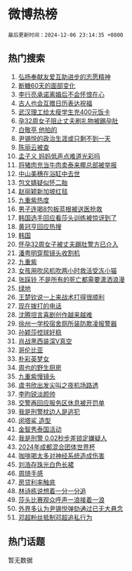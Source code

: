 # 微博热榜

`最后更新时间：2024-12-06 23:14:35 +0800`

## 热门搜索

1. [弘扬奉献友爱互助进步的志愿精神](https://m.weibo.cn/search?containerid=100103type%3D1%26t%3D10%26q%3D%23%E5%BC%98%E6%89%AC%E5%A5%89%E7%8C%AE%E5%8F%8B%E7%88%B1%E4%BA%92%E5%8A%A9%E8%BF%9B%E6%AD%A5%E7%9A%84%E5%BF%97%E6%84%BF%E7%B2%BE%E7%A5%9E%23&stream_entry_id=51&isnewpage=1&extparam=seat%3D1%26c_type%3D51%26q%3D%2523%25E5%25BC%2598%25E6%2589%25AC%25E5%25A5%2589%25E7%258C%25AE%25E5%258F%258B%25E7%2588%25B1%25E4%25BA%2592%25E5%258A%25A9%25E8%25BF%259B%25E6%25AD%25A5%25E7%259A%2584%25E5%25BF%2597%25E6%2584%25BF%25E7%25B2%25BE%25E7%25A5%259E%2523%26cate%3D10103%26pos%3D0%26dgr%3D0%26filter_type%3Drealtimehot%26stream_entry_id%3D51%26display_time%3D1733498074%26pre_seqid%3D173349807432002220896133)
1. [断糖60天的面部变化](https://m.weibo.cn/search?containerid=100103type%3D1%26t%3D10%26q%3D%E6%96%AD%E7%B3%9660%E5%A4%A9%E7%9A%84%E9%9D%A2%E9%83%A8%E5%8F%98%E5%8C%96&stream_entry_id=31&isnewpage=1&extparam=seat%3D1%26realpos%3D1%26cate%3D5001%26pos%3D0%26stream_entry_id%3D31%26band_rank%3D1%26lcate%3D5001%26c_type%3D31%26q%3D%25E6%2596%25AD%25E7%25B3%259660%25E5%25A4%25A9%25E7%259A%2584%25E9%259D%25A2%25E9%2583%25A8%25E5%258F%2598%25E5%258C%2596%26dgr%3D0%26filter_type%3Drealtimehot%26flag%3D2%26display_time%3D1733498074%26pre_seqid%3D173349807432002220896133)
1. [李行亮承诺离婚后不会怀恨在心](https://m.weibo.cn/search?containerid=100103type%3D1%26t%3D10%26q%3D%23%E6%9D%8E%E8%A1%8C%E4%BA%AE%E6%89%BF%E8%AF%BA%E7%A6%BB%E5%A9%9A%E5%90%8E%E4%B8%8D%E4%BC%9A%E6%80%80%E6%81%A8%E5%9C%A8%E5%BF%83%23&stream_entry_id=31&isnewpage=1&extparam=seat%3D1%26realpos%3D2%26cate%3D5001%26pos%3D1%26stream_entry_id%3D31%26band_rank%3D2%26lcate%3D5001%26c_type%3D31%26q%3D%2523%25E6%259D%258E%25E8%25A1%258C%25E4%25BA%25AE%25E6%2589%25BF%25E8%25AF%25BA%25E7%25A6%25BB%25E5%25A9%259A%25E5%2590%258E%25E4%25B8%258D%25E4%25BC%259A%25E6%2580%2580%25E6%2581%25A8%25E5%259C%25A8%25E5%25BF%2583%2523%26dgr%3D0%26filter_type%3Drealtimehot%26flag%3D1%26display_time%3D1733498074%26pre_seqid%3D173349807432002220896133)
1. [古人也会互赠日历表达祝福](https://m.weibo.cn/search?containerid=100103type%3D1%26t%3D10%26q%3D%23%E5%8F%A4%E4%BA%BA%E4%B9%9F%E4%BC%9A%E4%BA%92%E8%B5%A0%E6%97%A5%E5%8E%86%E8%A1%A8%E8%BE%BE%E7%A5%9D%E7%A6%8F%23&stream_entry_id=31&isnewpage=1&extparam=seat%3D1%26realpos%3D3%26cate%3D5001%26pos%3D2%26stream_entry_id%3D31%26band_rank%3D3%26lcate%3D5001%26c_type%3D31%26q%3D%2523%25E5%258F%25A4%25E4%25BA%25BA%25E4%25B9%259F%25E4%25BC%259A%25E4%25BA%2592%25E8%25B5%25A0%25E6%2597%25A5%25E5%258E%2586%25E8%25A1%25A8%25E8%25BE%25BE%25E7%25A5%259D%25E7%25A6%258F%2523%26dgr%3D0%26filter_type%3Drealtimehot%26flag%3D0%26display_time%3D1733498074%26pre_seqid%3D173349807432002220896133)
1. [武汉理工给太瘦学生充400元饭卡](https://m.weibo.cn/search?containerid=100103type%3D1%26t%3D10%26q%3D%23%E6%AD%A6%E6%B1%89%E7%90%86%E5%B7%A5%E7%BB%99%E5%A4%AA%E7%98%A6%E5%AD%A6%E7%94%9F%E5%85%85400%E5%85%83%E9%A5%AD%E5%8D%A1%23&stream_entry_id=31&isnewpage=1&extparam=seat%3D1%26realpos%3D4%26cate%3D5001%26pos%3D3%26stream_entry_id%3D31%26band_rank%3D4%26lcate%3D5001%26c_type%3D31%26q%3D%2523%25E6%25AD%25A6%25E6%25B1%2589%25E7%2590%2586%25E5%25B7%25A5%25E7%25BB%2599%25E5%25A4%25AA%25E7%2598%25A6%25E5%25AD%25A6%25E7%2594%259F%25E5%2585%2585400%25E5%2585%2583%25E9%25A5%25AD%25E5%258D%25A1%2523%26dgr%3D0%26filter_type%3Drealtimehot%26flag%3D1%26display_time%3D1733498074%26pre_seqid%3D173349807432002220896133)
1. [孕32周女子阻止丈夫刷礼物被踢孕肚](https://m.weibo.cn/search?containerid=100103type%3D1%26t%3D10%26q%3D%23%E5%AD%9532%E5%91%A8%E5%A5%B3%E5%AD%90%E9%98%BB%E6%AD%A2%E4%B8%88%E5%A4%AB%E5%88%B7%E7%A4%BC%E7%89%A9%E8%A2%AB%E8%B8%A2%E5%AD%95%E8%82%9A%23&stream_entry_id=31&isnewpage=1&extparam=seat%3D1%26realpos%3D5%26cate%3D5001%26pos%3D4%26stream_entry_id%3D31%26band_rank%3D5%26lcate%3D5001%26c_type%3D31%26q%3D%2523%25E5%25AD%259532%25E5%2591%25A8%25E5%25A5%25B3%25E5%25AD%2590%25E9%2598%25BB%25E6%25AD%25A2%25E4%25B8%2588%25E5%25A4%25AB%25E5%2588%25B7%25E7%25A4%25BC%25E7%2589%25A9%25E8%25A2%25AB%25E8%25B8%25A2%25E5%25AD%2595%25E8%2582%259A%2523%26dgr%3D0%26filter_type%3Drealtimehot%26flag%3D0%26display_time%3D1733498074%26pre_seqid%3D173349807432002220896133)
1. [白敬亭 他拍的](https://m.weibo.cn/search?containerid=100103type%3D1%26t%3D10%26q%3D%E7%99%BD%E6%95%AC%E4%BA%AD+%E4%BB%96%E6%8B%8D%E7%9A%84&stream_entry_id=31&isnewpage=1&extparam=seat%3D1%26realpos%3D6%26cate%3D5001%26pos%3D5%26stream_entry_id%3D31%26band_rank%3D6%26lcate%3D5001%26c_type%3D31%26q%3D%25E7%2599%25BD%25E6%2595%25AC%25E4%25BA%25AD%2520%25E4%25BB%2596%25E6%258B%258D%25E7%259A%2584%26dgr%3D0%26filter_type%3Drealtimehot%26flag%3D1%26display_time%3D1733498074%26pre_seqid%3D173349807432002220896133)
1. [尹锡悦的政治生涯或只剩不到一天](https://m.weibo.cn/search?containerid=100103type%3D1%26t%3D10%26q%3D%23%E5%B0%B9%E9%94%A1%E6%82%A6%E7%9A%84%E6%94%BF%E6%B2%BB%E7%94%9F%E6%B6%AF%E6%88%96%E5%8F%AA%E5%89%A9%E4%B8%8D%E5%88%B0%E4%B8%80%E5%A4%A9%23&stream_entry_id=31&isnewpage=1&extparam=seat%3D1%26realpos%3D7%26cate%3D5001%26pos%3D6%26stream_entry_id%3D31%26band_rank%3D7%26lcate%3D5001%26c_type%3D31%26q%3D%2523%25E5%25B0%25B9%25E9%2594%25A1%25E6%2582%25A6%25E7%259A%2584%25E6%2594%25BF%25E6%25B2%25BB%25E7%2594%259F%25E6%25B6%25AF%25E6%2588%2596%25E5%258F%25AA%25E5%2589%25A9%25E4%25B8%258D%25E5%2588%25B0%25E4%25B8%2580%25E5%25A4%25A9%2523%26dgr%3D0%26filter_type%3Drealtimehot%26flag%3D1%26display_time%3D1733498074%26pre_seqid%3D173349807432002220896133)
1. [陈丽云被查](https://m.weibo.cn/search?containerid=100103type%3D1%26t%3D10%26q%3D%23%E9%99%88%E4%B8%BD%E4%BA%91%E8%A2%AB%E6%9F%A5%23&stream_entry_id=31&isnewpage=1&extparam=seat%3D1%26realpos%3D8%26cate%3D5001%26pos%3D7%26stream_entry_id%3D31%26band_rank%3D8%26lcate%3D5001%26c_type%3D31%26q%3D%2523%25E9%2599%2588%25E4%25B8%25BD%25E4%25BA%2591%25E8%25A2%25AB%25E6%259F%25A5%2523%26dgr%3D0%26filter_type%3Drealtimehot%26flag%3D1%26display_time%3D1733498074%26pre_seqid%3D173349807432002220896133)
1. [孟子义 妈妈低声点难道光彩吗](https://m.weibo.cn/search?containerid=100103type%3D1%26t%3D10%26q%3D%E5%AD%9F%E5%AD%90%E4%B9%89+%E5%A6%88%E5%A6%88%E4%BD%8E%E5%A3%B0%E7%82%B9%E9%9A%BE%E9%81%93%E5%85%89%E5%BD%A9%E5%90%97&stream_entry_id=31&isnewpage=1&extparam=seat%3D1%26realpos%3D9%26cate%3D5001%26pos%3D8%26stream_entry_id%3D31%26band_rank%3D9%26lcate%3D5001%26c_type%3D31%26q%3D%25E5%25AD%259F%25E5%25AD%2590%25E4%25B9%2589%2520%25E5%25A6%2588%25E5%25A6%2588%25E4%25BD%258E%25E5%25A3%25B0%25E7%2582%25B9%25E9%259A%25BE%25E9%2581%2593%25E5%2585%2589%25E5%25BD%25A9%25E5%2590%2597%26dgr%3D0%26filter_type%3Drealtimehot%26flag%3D2%26display_time%3D1733498074%26pre_seqid%3D173349807432002220896133)
1. [将猪肉充当牛肉卖泰来椰总部被举报](https://m.weibo.cn/search?containerid=100103type%3D1%26t%3D10%26q%3D%23%E5%B0%86%E7%8C%AA%E8%82%89%E5%85%85%E5%BD%93%E7%89%9B%E8%82%89%E5%8D%96%E6%B3%B0%E6%9D%A5%E6%A4%B0%E6%80%BB%E9%83%A8%E8%A2%AB%E4%B8%BE%E6%8A%A5%23&stream_entry_id=31&isnewpage=1&extparam=seat%3D1%26realpos%3D10%26cate%3D5001%26pos%3D9%26stream_entry_id%3D31%26band_rank%3D10%26lcate%3D5001%26c_type%3D31%26q%3D%2523%25E5%25B0%2586%25E7%258C%25AA%25E8%2582%2589%25E5%2585%2585%25E5%25BD%2593%25E7%2589%259B%25E8%2582%2589%25E5%258D%2596%25E6%25B3%25B0%25E6%259D%25A5%25E6%25A4%25B0%25E6%2580%25BB%25E9%2583%25A8%25E8%25A2%25AB%25E4%25B8%25BE%25E6%258A%25A5%2523%26dgr%3D0%26filter_type%3Drealtimehot%26flag%3D1%26display_time%3D1733498074%26pre_seqid%3D173349807432002220896133)
1. [中山美穗在浴缸中去世](https://m.weibo.cn/search?containerid=100103type%3D1%26t%3D10%26q%3D%23%E4%B8%AD%E5%B1%B1%E7%BE%8E%E7%A9%97%E5%9C%A8%E6%B5%B4%E7%BC%B8%E4%B8%AD%E5%8E%BB%E4%B8%96%23&stream_entry_id=31&isnewpage=1&extparam=seat%3D1%26realpos%3D11%26cate%3D5001%26pos%3D10%26stream_entry_id%3D31%26band_rank%3D11%26lcate%3D5001%26c_type%3D31%26q%3D%2523%25E4%25B8%25AD%25E5%25B1%25B1%25E7%25BE%258E%25E7%25A9%2597%25E5%259C%25A8%25E6%25B5%25B4%25E7%25BC%25B8%25E4%25B8%25AD%25E5%258E%25BB%25E4%25B8%2596%2523%26dgr%3D0%26filter_type%3Drealtimehot%26flag%3D0%26display_time%3D1733498074%26pre_seqid%3D173349807432002220896133)
1. [包文婧疑似怀二胎](https://m.weibo.cn/search?containerid=100103type%3D1%26t%3D10%26q%3D%23%E5%8C%85%E6%96%87%E5%A9%A7%E7%96%91%E4%BC%BC%E6%80%80%E4%BA%8C%E8%83%8E%23&stream_entry_id=31&isnewpage=1&extparam=seat%3D1%26realpos%3D12%26cate%3D5001%26pos%3D11%26stream_entry_id%3D31%26band_rank%3D12%26lcate%3D5001%26c_type%3D31%26q%3D%2523%25E5%258C%2585%25E6%2596%2587%25E5%25A9%25A7%25E7%2596%2591%25E4%25BC%25BC%25E6%2580%2580%25E4%25BA%258C%25E8%2583%258E%2523%26dgr%3D0%26filter_type%3Drealtimehot%26flag%3D0%26display_time%3D1733498074%26pre_seqid%3D173349807432002220896133)
1. [赵丽颖新加坡红毯](https://m.weibo.cn/search?containerid=100103type%3D1%26t%3D10%26q%3D%E8%B5%B5%E4%B8%BD%E9%A2%96%E6%96%B0%E5%8A%A0%E5%9D%A1%E7%BA%A2%E6%AF%AF&stream_entry_id=31&isnewpage=1&extparam=seat%3D1%26realpos%3D13%26cate%3D5001%26pos%3D12%26stream_entry_id%3D31%26band_rank%3D13%26lcate%3D5001%26c_type%3D31%26q%3D%25E8%25B5%25B5%25E4%25B8%25BD%25E9%25A2%2596%25E6%2596%25B0%25E5%258A%25A0%25E5%259D%25A1%25E7%25BA%25A2%25E6%25AF%25AF%26dgr%3D0%26filter_type%3Drealtimehot%26flag%3D0%26display_time%3D1733498074%26pre_seqid%3D173349807432002220896133)
1. [九重紫热度](https://m.weibo.cn/search?containerid=100103type%3D1%26t%3D10%26q%3D%23%E4%B9%9D%E9%87%8D%E7%B4%AB%E7%83%AD%E5%BA%A6%23&stream_entry_id=31&isnewpage=1&extparam=seat%3D1%26realpos%3D14%26cate%3D5001%26pos%3D13%26stream_entry_id%3D31%26band_rank%3D14%26lcate%3D5001%26c_type%3D31%26q%3D%2523%25E4%25B9%259D%25E9%2587%258D%25E7%25B4%25AB%25E7%2583%25AD%25E5%25BA%25A6%2523%26dgr%3D0%26filter_type%3Drealtimehot%26flag%3D0%26display_time%3D1733498074%26pre_seqid%3D173349807432002220896133)
1. [男子连喝8包板蓝根被送医抢救](https://m.weibo.cn/search?containerid=100103type%3D1%26t%3D10%26q%3D%23%E7%94%B7%E5%AD%90%E8%BF%9E%E5%96%9D8%E5%8C%85%E6%9D%BF%E8%93%9D%E6%A0%B9%E8%A2%AB%E9%80%81%E5%8C%BB%E6%8A%A2%E6%95%91%23&stream_entry_id=31&isnewpage=1&extparam=seat%3D1%26realpos%3D15%26cate%3D5001%26pos%3D14%26stream_entry_id%3D31%26band_rank%3D15%26lcate%3D5001%26c_type%3D31%26q%3D%2523%25E7%2594%25B7%25E5%25AD%2590%25E8%25BF%259E%25E5%2596%259D8%25E5%258C%2585%25E6%259D%25BF%25E8%2593%259D%25E6%25A0%25B9%25E8%25A2%25AB%25E9%2580%2581%25E5%258C%25BB%25E6%258A%25A2%25E6%2595%2591%2523%26dgr%3D0%26filter_type%3Drealtimehot%26flag%3D1%26display_time%3D1733498074%26pre_seqid%3D173349807432002220896133)
1. [韩国选手回应看莎头训练被惊讶到了](https://m.weibo.cn/search?containerid=100103type%3D1%26t%3D10%26q%3D%23%E9%9F%A9%E5%9B%BD%E9%80%89%E6%89%8B%E5%9B%9E%E5%BA%94%E7%9C%8B%E8%8E%8E%E5%A4%B4%E8%AE%AD%E7%BB%83%E8%A2%AB%E6%83%8A%E8%AE%B6%E5%88%B0%E4%BA%86%23&stream_entry_id=31&isnewpage=1&extparam=seat%3D1%26realpos%3D16%26cate%3D5001%26pos%3D15%26stream_entry_id%3D31%26band_rank%3D16%26lcate%3D5001%26c_type%3D31%26q%3D%2523%25E9%259F%25A9%25E5%259B%25BD%25E9%2580%2589%25E6%2589%258B%25E5%259B%259E%25E5%25BA%2594%25E7%259C%258B%25E8%258E%258E%25E5%25A4%25B4%25E8%25AE%25AD%25E7%25BB%2583%25E8%25A2%25AB%25E6%2583%258A%25E8%25AE%25B6%25E5%2588%25B0%25E4%25BA%2586%2523%26dgr%3D0%26filter_type%3Drealtimehot%26flag%3D1%26display_time%3D1733498074%26pre_seqid%3D173349807432002220896133)
1. [黄冠亨回应热搜](https://m.weibo.cn/search?containerid=100103type%3D1%26t%3D10%26q%3D%23%E9%BB%84%E5%86%A0%E4%BA%A8%E5%9B%9E%E5%BA%94%E7%83%AD%E6%90%9C%23&stream_entry_id=31&isnewpage=1&extparam=seat%3D1%26realpos%3D17%26cate%3D5001%26pos%3D16%26stream_entry_id%3D31%26band_rank%3D17%26lcate%3D5001%26c_type%3D31%26q%3D%2523%25E9%25BB%2584%25E5%2586%25A0%25E4%25BA%25A8%25E5%259B%259E%25E5%25BA%2594%25E7%2583%25AD%25E6%2590%259C%2523%26dgr%3D0%26filter_type%3Drealtimehot%26flag%3D1%26display_time%3D1733498074%26pre_seqid%3D173349807432002220896133)
1. [韩国](https://m.weibo.cn/search?containerid=100103type%3D1%26t%3D10%26q%3D%E9%9F%A9%E5%9B%BD&stream_entry_id=31&isnewpage=1&extparam=seat%3D1%26realpos%3D18%26cate%3D5001%26pos%3D17%26stream_entry_id%3D31%26band_rank%3D18%26lcate%3D5001%26c_type%3D31%26q%3D%25E9%259F%25A9%25E5%259B%25BD%26dgr%3D0%26filter_type%3Drealtimehot%26flag%3D0%26display_time%3D1733498074%26pre_seqid%3D173349807432002220896133)
1. [怀孕32周女子被丈夫踢肚警方已介入](https://m.weibo.cn/search?containerid=100103type%3D1%26t%3D10%26q%3D%23%E6%80%80%E5%AD%9532%E5%91%A8%E5%A5%B3%E5%AD%90%E8%A2%AB%E4%B8%88%E5%A4%AB%E8%B8%A2%E8%82%9A%E8%AD%A6%E6%96%B9%E5%B7%B2%E4%BB%8B%E5%85%A5%23&stream_entry_id=31&isnewpage=1&extparam=seat%3D1%26realpos%3D19%26cate%3D5001%26pos%3D18%26stream_entry_id%3D31%26band_rank%3D19%26lcate%3D5001%26c_type%3D31%26q%3D%2523%25E6%2580%2580%25E5%25AD%259532%25E5%2591%25A8%25E5%25A5%25B3%25E5%25AD%2590%25E8%25A2%25AB%25E4%25B8%2588%25E5%25A4%25AB%25E8%25B8%25A2%25E8%2582%259A%25E8%25AD%25A6%25E6%2596%25B9%25E5%25B7%25B2%25E4%25BB%258B%25E5%2585%25A5%2523%26dgr%3D0%26filter_type%3Drealtimehot%26flag%3D1%26display_time%3D1733498074%26pre_seqid%3D173349807432002220896133)
1. [潘粤明穿帮镜头收割机](https://m.weibo.cn/search?containerid=100103type%3D1%26t%3D10%26q%3D%23%E6%BD%98%E7%B2%A4%E6%98%8E%E7%A9%BF%E5%B8%AE%E9%95%9C%E5%A4%B4%E6%94%B6%E5%89%B2%E6%9C%BA%23&stream_entry_id=31&isnewpage=1&extparam=seat%3D1%26realpos%3D20%26cate%3D5001%26pos%3D19%26stream_entry_id%3D31%26band_rank%3D20%26lcate%3D5001%26c_type%3D31%26q%3D%2523%25E6%25BD%2598%25E7%25B2%25A4%25E6%2598%258E%25E7%25A9%25BF%25E5%25B8%25AE%25E9%2595%259C%25E5%25A4%25B4%25E6%2594%25B6%25E5%2589%25B2%25E6%259C%25BA%2523%26dgr%3D0%26filter_type%3Drealtimehot%26flag%3D1%26display_time%3D1733498074%26pre_seqid%3D173349807432002220896133)
1. [九重紫](https://m.weibo.cn/search?containerid=100103type%3D1%26t%3D10%26q%3D%E4%B9%9D%E9%87%8D%E7%B4%AB&stream_entry_id=31&isnewpage=1&extparam=seat%3D1%26realpos%3D21%26cate%3D5001%26pos%3D20%26stream_entry_id%3D31%26band_rank%3D21%26lcate%3D5001%26c_type%3D31%26q%3D%25E4%25B9%259D%25E9%2587%258D%25E7%25B4%25AB%26dgr%3D0%26filter_type%3Drealtimehot%26flag%3D0%26display_time%3D1733498074%26pre_seqid%3D173349807432002220896133)
1. [女孩用吹风机吹两小时救活受冻小猫](https://m.weibo.cn/search?containerid=100103type%3D1%26t%3D10%26q%3D%23%E5%A5%B3%E5%AD%A9%E7%94%A8%E5%90%B9%E9%A3%8E%E6%9C%BA%E5%90%B9%E4%B8%A4%E5%B0%8F%E6%97%B6%E6%95%91%E6%B4%BB%E5%8F%97%E5%86%BB%E5%B0%8F%E7%8C%AB%23&stream_entry_id=31&isnewpage=1&extparam=seat%3D1%26realpos%3D22%26cate%3D5001%26pos%3D21%26stream_entry_id%3D31%26band_rank%3D22%26lcate%3D5001%26c_type%3D31%26q%3D%2523%25E5%25A5%25B3%25E5%25AD%25A9%25E7%2594%25A8%25E5%2590%25B9%25E9%25A3%258E%25E6%259C%25BA%25E5%2590%25B9%25E4%25B8%25A4%25E5%25B0%258F%25E6%2597%25B6%25E6%2595%2591%25E6%25B4%25BB%25E5%258F%2597%25E5%2586%25BB%25E5%25B0%258F%25E7%258C%25AB%2523%26dgr%3D0%26filter_type%3Drealtimehot%26flag%3D32768%26display_time%3D1733498074%26pre_seqid%3D173349807432002220896133)
1. [张踩铃 不是所有的死亡都需要潇洒浪漫](https://m.weibo.cn/search?containerid=100103type%3D1%26t%3D10%26q%3D%E5%BC%A0%E8%B8%A9%E9%93%83+%E4%B8%8D%E6%98%AF%E6%89%80%E6%9C%89%E7%9A%84%E6%AD%BB%E4%BA%A1%E9%83%BD%E9%9C%80%E8%A6%81%E6%BD%87%E6%B4%92%E6%B5%AA%E6%BC%AB&stream_entry_id=31&isnewpage=1&extparam=seat%3D1%26realpos%3D23%26cate%3D5001%26pos%3D22%26stream_entry_id%3D31%26band_rank%3D23%26lcate%3D5001%26c_type%3D31%26q%3D%25E5%25BC%25A0%25E8%25B8%25A9%25E9%2593%2583%2520%25E4%25B8%258D%25E6%2598%25AF%25E6%2589%2580%25E6%259C%2589%25E7%259A%2584%25E6%25AD%25BB%25E4%25BA%25A1%25E9%2583%25BD%25E9%259C%2580%25E8%25A6%2581%25E6%25BD%2587%25E6%25B4%2592%25E6%25B5%25AA%25E6%25BC%25AB%26dgr%3D0%26filter_type%3Drealtimehot%26flag%3D0%26display_time%3D1733498074%26pre_seqid%3D173349807432002220896133)
1. [绿地](https://m.weibo.cn/search?containerid=100103type%3D1%26t%3D10%26q%3D%E7%BB%BF%E5%9C%B0&stream_entry_id=31&isnewpage=1&extparam=seat%3D1%26realpos%3D24%26cate%3D5001%26pos%3D23%26stream_entry_id%3D31%26band_rank%3D24%26lcate%3D5001%26c_type%3D31%26q%3D%25E7%25BB%25BF%25E5%259C%25B0%26dgr%3D0%26filter_type%3Drealtimehot%26flag%3D1%26display_time%3D1733498074%26pre_seqid%3D173349807432002220896133)
1. [王楚钦说一上来战术打得很顺利](https://m.weibo.cn/search?containerid=100103type%3D1%26t%3D10%26q%3D%23%E7%8E%8B%E6%A5%9A%E9%92%A6%E8%AF%B4%E4%B8%80%E4%B8%8A%E6%9D%A5%E6%88%98%E6%9C%AF%E6%89%93%E5%BE%97%E5%BE%88%E9%A1%BA%E5%88%A9%23&stream_entry_id=31&isnewpage=1&extparam=seat%3D1%26realpos%3D25%26cate%3D5001%26pos%3D24%26stream_entry_id%3D31%26band_rank%3D25%26lcate%3D5001%26c_type%3D31%26q%3D%2523%25E7%258E%258B%25E6%25A5%259A%25E9%2592%25A6%25E8%25AF%25B4%25E4%25B8%2580%25E4%25B8%258A%25E6%259D%25A5%25E6%2588%2598%25E6%259C%25AF%25E6%2589%2593%25E5%25BE%2597%25E5%25BE%2588%25E9%25A1%25BA%25E5%2588%25A9%2523%26dgr%3D0%26filter_type%3Drealtimehot%26flag%3D1%26display_time%3D1733498074%26pre_seqid%3D173349807432002220896133)
1. [现在拨打的电话](https://m.weibo.cn/search?containerid=100103type%3D1%26t%3D10%26q%3D%E7%8E%B0%E5%9C%A8%E6%8B%A8%E6%89%93%E7%9A%84%E7%94%B5%E8%AF%9D&stream_entry_id=31&isnewpage=1&extparam=seat%3D1%26realpos%3D26%26cate%3D5001%26pos%3D25%26stream_entry_id%3D31%26band_rank%3D26%26lcate%3D5001%26c_type%3D31%26q%3D%25E7%258E%25B0%25E5%259C%25A8%25E6%258B%25A8%25E6%2589%2593%25E7%259A%2584%25E7%2594%25B5%25E8%25AF%259D%26dgr%3D0%26filter_type%3Drealtimehot%26flag%3D1%26display_time%3D1733498074%26pre_seqid%3D173349807432002220896133)
1. [沈腾坦言喜剧创作越来越难](https://m.weibo.cn/search?containerid=100103type%3D1%26t%3D10%26q%3D%23%E6%B2%88%E8%85%BE%E5%9D%A6%E8%A8%80%E5%96%9C%E5%89%A7%E5%88%9B%E4%BD%9C%E8%B6%8A%E6%9D%A5%E8%B6%8A%E9%9A%BE%23&stream_entry_id=31&isnewpage=1&extparam=seat%3D1%26realpos%3D27%26cate%3D5001%26pos%3D26%26stream_entry_id%3D31%26band_rank%3D27%26lcate%3D5001%26c_type%3D31%26q%3D%2523%25E6%25B2%2588%25E8%2585%25BE%25E5%259D%25A6%25E8%25A8%2580%25E5%2596%259C%25E5%2589%25A7%25E5%2588%259B%25E4%25BD%259C%25E8%25B6%258A%25E6%259D%25A5%25E8%25B6%258A%25E9%259A%25BE%2523%26dgr%3D0%26filter_type%3Drealtimehot%26flag%3D1%26display_time%3D1733498074%26pre_seqid%3D173349807432002220896133)
1. [徐州一学校宿舍厕所装防欺凌报警器](https://m.weibo.cn/search?containerid=100103type%3D1%26t%3D10%26q%3D%23%E5%BE%90%E5%B7%9E%E4%B8%80%E5%AD%A6%E6%A0%A1%E5%AE%BF%E8%88%8D%E5%8E%95%E6%89%80%E8%A3%85%E9%98%B2%E6%AC%BA%E5%87%8C%E6%8A%A5%E8%AD%A6%E5%99%A8%23&stream_entry_id=31&isnewpage=1&extparam=seat%3D1%26realpos%3D28%26cate%3D5001%26pos%3D27%26stream_entry_id%3D31%26band_rank%3D28%26lcate%3D5001%26c_type%3D31%26q%3D%2523%25E5%25BE%2590%25E5%25B7%259E%25E4%25B8%2580%25E5%25AD%25A6%25E6%25A0%25A1%25E5%25AE%25BF%25E8%2588%258D%25E5%258E%2595%25E6%2589%2580%25E8%25A3%2585%25E9%2598%25B2%25E6%25AC%25BA%25E5%2587%258C%25E6%258A%25A5%25E8%25AD%25A6%25E5%2599%25A8%2523%26dgr%3D0%26filter_type%3Drealtimehot%26flag%3D1%26display_time%3D1733498074%26pre_seqid%3D173349807432002220896133)
1. [孙颖莎控球好稳](https://m.weibo.cn/search?containerid=100103type%3D1%26t%3D10%26q%3D%23%E5%AD%99%E9%A2%96%E8%8E%8E%E6%8E%A7%E7%90%83%E5%A5%BD%E7%A8%B3%23&stream_entry_id=31&isnewpage=1&extparam=seat%3D1%26realpos%3D29%26cate%3D5001%26pos%3D28%26stream_entry_id%3D31%26band_rank%3D29%26lcate%3D5001%26c_type%3D31%26q%3D%2523%25E5%25AD%2599%25E9%25A2%2596%25E8%258E%258E%25E6%258E%25A7%25E7%2590%2583%25E5%25A5%25BD%25E7%25A8%25B3%2523%26dgr%3D0%26filter_type%3Drealtimehot%26flag%3D1%26display_time%3D1733498074%26pre_seqid%3D173349807432002220896133)
1. [肖战黑西装深V真空](https://m.weibo.cn/search?containerid=100103type%3D1%26t%3D10%26q%3D%23%E8%82%96%E6%88%98%E9%BB%91%E8%A5%BF%E8%A3%85%E6%B7%B1V%E7%9C%9F%E7%A9%BA%23&stream_entry_id=31&isnewpage=1&extparam=seat%3D1%26realpos%3D30%26cate%3D5001%26pos%3D29%26stream_entry_id%3D31%26band_rank%3D30%26lcate%3D5001%26c_type%3D31%26q%3D%2523%25E8%2582%2596%25E6%2588%2598%25E9%25BB%2591%25E8%25A5%25BF%25E8%25A3%2585%25E6%25B7%25B1V%25E7%259C%259F%25E7%25A9%25BA%2523%26dgr%3D0%26filter_type%3Drealtimehot%26flag%3D1%26display_time%3D1733498074%26pre_seqid%3D173349807432002220896133)
1. [哥伦比亚](https://m.weibo.cn/search?containerid=100103type%3D1%26t%3D10%26q%3D%E5%93%A5%E4%BC%A6%E6%AF%94%E4%BA%9A&stream_entry_id=31&isnewpage=1&extparam=seat%3D1%26realpos%3D31%26cate%3D5001%26pos%3D30%26stream_entry_id%3D31%26band_rank%3D31%26lcate%3D5001%26c_type%3D31%26q%3D%25E5%2593%25A5%25E4%25BC%25A6%25E6%25AF%2594%25E4%25BA%259A%26dgr%3D0%26filter_type%3Drealtimehot%26flag%3D0%26display_time%3D1733498074%26pre_seqid%3D173349807432002220896133)
1. [朴彩英梦女](https://m.weibo.cn/search?containerid=100103type%3D1%26t%3D10%26q%3D%E6%9C%B4%E5%BD%A9%E8%8B%B1%E6%A2%A6%E5%A5%B3&stream_entry_id=31&isnewpage=1&extparam=seat%3D1%26realpos%3D32%26cate%3D5001%26pos%3D31%26stream_entry_id%3D31%26band_rank%3D32%26lcate%3D5001%26c_type%3D31%26q%3D%25E6%259C%25B4%25E5%25BD%25A9%25E8%258B%25B1%25E6%25A2%25A6%25E5%25A5%25B3%26dgr%3D0%26filter_type%3Drealtimehot%26flag%3D0%26display_time%3D1733498074%26pre_seqid%3D173349807432002220896133)
1. [周也的野生厨房](https://m.weibo.cn/search?containerid=100103type%3D1%26t%3D10%26q%3D%23%E5%91%A8%E4%B9%9F%E7%9A%84%E9%87%8E%E7%94%9F%E5%8E%A8%E6%88%BF%23&stream_entry_id=31&isnewpage=1&extparam=seat%3D1%26realpos%3D33%26cate%3D5001%26pos%3D32%26stream_entry_id%3D31%26band_rank%3D33%26lcate%3D5001%26c_type%3D31%26q%3D%2523%25E5%2591%25A8%25E4%25B9%259F%25E7%259A%2584%25E9%2587%258E%25E7%2594%259F%25E5%258E%25A8%25E6%2588%25BF%2523%26dgr%3D0%26filter_type%3Drealtimehot%26flag%3D0%26display_time%3D1733498074%26pre_seqid%3D173349807432002220896133)
1. [九重紫慢镜头](https://m.weibo.cn/search?containerid=100103type%3D1%26t%3D10%26q%3D%E4%B9%9D%E9%87%8D%E7%B4%AB%E6%85%A2%E9%95%9C%E5%A4%B4&stream_entry_id=31&isnewpage=1&extparam=seat%3D1%26realpos%3D34%26cate%3D5001%26pos%3D33%26stream_entry_id%3D31%26band_rank%3D34%26lcate%3D5001%26c_type%3D31%26q%3D%25E4%25B9%259D%25E9%2587%258D%25E7%25B4%25AB%25E6%2585%25A2%25E9%2595%259C%25E5%25A4%25B4%26dgr%3D0%26filter_type%3Drealtimehot%26flag%3D1%26display_time%3D1733498074%26pre_seqid%3D173349807432002220896133)
1. [虞书欣出发尖叫之夜机场路透](https://m.weibo.cn/search?containerid=100103type%3D1%26t%3D10%26q%3D%23%E8%99%9E%E4%B9%A6%E6%AC%A3%E5%87%BA%E5%8F%91%E5%B0%96%E5%8F%AB%E4%B9%8B%E5%A4%9C%E6%9C%BA%E5%9C%BA%E8%B7%AF%E9%80%8F%23&stream_entry_id=31&isnewpage=1&extparam=seat%3D1%26realpos%3D35%26cate%3D5001%26pos%3D34%26stream_entry_id%3D31%26band_rank%3D35%26lcate%3D5001%26c_type%3D31%26q%3D%2523%25E8%2599%259E%25E4%25B9%25A6%25E6%25AC%25A3%25E5%2587%25BA%25E5%258F%2591%25E5%25B0%2596%25E5%258F%25AB%25E4%25B9%258B%25E5%25A4%259C%25E6%259C%25BA%25E5%259C%25BA%25E8%25B7%25AF%25E9%2580%258F%2523%26dgr%3D0%26filter_type%3Drealtimehot%26flag%3D0%26display_time%3D1733498074%26pre_seqid%3D173349807432002220896133)
1. [李昀锐淡颜帅](https://m.weibo.cn/search?containerid=100103type%3D1%26t%3D10%26q%3D%E6%9D%8E%E6%98%80%E9%94%90%E6%B7%A1%E9%A2%9C%E5%B8%85&stream_entry_id=31&isnewpage=1&extparam=seat%3D1%26realpos%3D36%26cate%3D5001%26pos%3D35%26stream_entry_id%3D31%26band_rank%3D36%26lcate%3D5001%26c_type%3D31%26q%3D%25E6%259D%258E%25E6%2598%2580%25E9%2594%2590%25E6%25B7%25A1%25E9%25A2%259C%25E5%25B8%2585%26dgr%3D0%26filter_type%3Drealtimehot%26flag%3D0%26display_time%3D1733498074%26pre_seqid%3D173349807432002220896133)
1. [交警再回应服务区休息被开罚单](https://m.weibo.cn/search?containerid=100103type%3D1%26t%3D10%26q%3D%23%E4%BA%A4%E8%AD%A6%E5%86%8D%E5%9B%9E%E5%BA%94%E6%9C%8D%E5%8A%A1%E5%8C%BA%E4%BC%91%E6%81%AF%E8%A2%AB%E5%BC%80%E7%BD%9A%E5%8D%95%23&stream_entry_id=31&isnewpage=1&extparam=seat%3D1%26realpos%3D37%26cate%3D5001%26pos%3D36%26stream_entry_id%3D31%26band_rank%3D37%26lcate%3D5001%26c_type%3D31%26q%3D%2523%25E4%25BA%25A4%25E8%25AD%25A6%25E5%2586%258D%25E5%259B%259E%25E5%25BA%2594%25E6%259C%258D%25E5%258A%25A1%25E5%258C%25BA%25E4%25BC%2591%25E6%2581%25AF%25E8%25A2%25AB%25E5%25BC%2580%25E7%25BD%259A%25E5%258D%2595%2523%26dgr%3D0%26filter_type%3Drealtimehot%26flag%3D0%26display_time%3D1733498074%26pre_seqid%3D173349807432002220896133)
1. [我是刑警枕边人是逃犯](https://m.weibo.cn/search?containerid=100103type%3D1%26t%3D10%26q%3D%E6%88%91%E6%98%AF%E5%88%91%E8%AD%A6%E6%9E%95%E8%BE%B9%E4%BA%BA%E6%98%AF%E9%80%83%E7%8A%AF&stream_entry_id=31&isnewpage=1&extparam=seat%3D1%26realpos%3D38%26cate%3D5001%26pos%3D37%26stream_entry_id%3D31%26band_rank%3D38%26lcate%3D5001%26c_type%3D31%26q%3D%25E6%2588%2591%25E6%2598%25AF%25E5%2588%2591%25E8%25AD%25A6%25E6%259E%2595%25E8%25BE%25B9%25E4%25BA%25BA%25E6%2598%25AF%25E9%2580%2583%25E7%258A%25AF%26dgr%3D0%26filter_type%3Drealtimehot%26flag%3D0%26display_time%3D1733498074%26pre_seqid%3D173349807432002220896133)
1. [闵塔鲨 造型](https://m.weibo.cn/search?containerid=100103type%3D1%26t%3D10%26q%3D%E9%97%B5%E5%A1%94%E9%B2%A8+%E9%80%A0%E5%9E%8B&stream_entry_id=31&isnewpage=1&extparam=seat%3D1%26realpos%3D39%26cate%3D5001%26pos%3D38%26stream_entry_id%3D31%26band_rank%3D39%26lcate%3D5001%26c_type%3D31%26q%3D%25E9%2597%25B5%25E5%25A1%2594%25E9%25B2%25A8%2520%25E9%2580%25A0%25E5%259E%258B%26dgr%3D0%26filter_type%3Drealtimehot%26flag%3D1%26display_time%3D1733498074%26pre_seqid%3D173349807432002220896133)
1. [金智秀泰国活动](https://m.weibo.cn/search?containerid=100103type%3D1%26t%3D10%26q%3D%23%E9%87%91%E6%99%BA%E7%A7%80%E6%B3%B0%E5%9B%BD%E6%B4%BB%E5%8A%A8%23&stream_entry_id=31&isnewpage=1&extparam=seat%3D1%26realpos%3D40%26cate%3D5001%26pos%3D39%26stream_entry_id%3D31%26band_rank%3D40%26lcate%3D5001%26c_type%3D31%26q%3D%2523%25E9%2587%2591%25E6%2599%25BA%25E7%25A7%2580%25E6%25B3%25B0%25E5%259B%25BD%25E6%25B4%25BB%25E5%258A%25A8%2523%26dgr%3D0%26filter_type%3Drealtimehot%26flag%3D1%26display_time%3D1733498074%26pre_seqid%3D173349807432002220896133)
1. [我是刑警 0.02秒步差锁定嫌疑人](https://m.weibo.cn/search?containerid=100103type%3D1%26t%3D10%26q%3D%E6%88%91%E6%98%AF%E5%88%91%E8%AD%A6+0.02%E7%A7%92%E6%AD%A5%E5%B7%AE%E9%94%81%E5%AE%9A%E5%AB%8C%E7%96%91%E4%BA%BA&stream_entry_id=31&isnewpage=1&extparam=seat%3D1%26realpos%3D41%26cate%3D5001%26pos%3D40%26stream_entry_id%3D31%26band_rank%3D41%26lcate%3D5001%26c_type%3D31%26q%3D%25E6%2588%2591%25E6%2598%25AF%25E5%2588%2591%25E8%25AD%25A6%25200.02%25E7%25A7%2592%25E6%25AD%25A5%25E5%25B7%25AE%25E9%2594%2581%25E5%25AE%259A%25E5%25AB%258C%25E7%2596%2591%25E4%25BA%25BA%26dgr%3D0%26filter_type%3Drealtimehot%26flag%3D1%26display_time%3D1733498074%26pre_seqid%3D173349807432002220896133)
1. [2024年成都混合团体世界杯](https://m.weibo.cn/search?containerid=100103type%3D1%26t%3D10%26q%3D%232024%E5%B9%B4%E6%88%90%E9%83%BD%E6%B7%B7%E5%90%88%E5%9B%A2%E4%BD%93%E4%B8%96%E7%95%8C%E6%9D%AF%23&stream_entry_id=31&isnewpage=1&extparam=seat%3D1%26realpos%3D42%26cate%3D5001%26pos%3D41%26stream_entry_id%3D31%26band_rank%3D42%26lcate%3D5001%26c_type%3D31%26q%3D%25232024%25E5%25B9%25B4%25E6%2588%2590%25E9%2583%25BD%25E6%25B7%25B7%25E5%2590%2588%25E5%259B%25A2%25E4%25BD%2593%25E4%25B8%2596%25E7%2595%258C%25E6%259D%25AF%2523%26dgr%3D0%26filter_type%3Drealtimehot%26flag%3D1%26display_time%3D1733498074%26pre_seqid%3D173349807432002220896133)
1. [咖啡喝太多对神经系统造成伤害](https://m.weibo.cn/search?containerid=100103type%3D1%26t%3D10%26q%3D%E5%92%96%E5%95%A1%E5%96%9D%E5%A4%AA%E5%A4%9A%E5%AF%B9%E7%A5%9E%E7%BB%8F%E7%B3%BB%E7%BB%9F%E9%80%A0%E6%88%90%E4%BC%A4%E5%AE%B3&stream_entry_id=31&isnewpage=1&extparam=seat%3D1%26realpos%3D43%26cate%3D5001%26pos%3D42%26stream_entry_id%3D31%26band_rank%3D43%26lcate%3D5001%26c_type%3D31%26q%3D%25E5%2592%2596%25E5%2595%25A1%25E5%2596%259D%25E5%25A4%25AA%25E5%25A4%259A%25E5%25AF%25B9%25E7%25A5%259E%25E7%25BB%258F%25E7%25B3%25BB%25E7%25BB%259F%25E9%2580%25A0%25E6%2588%2590%25E4%25BC%25A4%25E5%25AE%25B3%26dgr%3D0%26filter_type%3Drealtimehot%26flag%3D0%26display_time%3D1733498074%26pre_seqid%3D173349807432002220896133)
1. [刘浩存珠光白色长裙](https://m.weibo.cn/search?containerid=100103type%3D1%26t%3D10%26q%3D%23%E5%88%98%E6%B5%A9%E5%AD%98%E7%8F%A0%E5%85%89%E7%99%BD%E8%89%B2%E9%95%BF%E8%A3%99%23&stream_entry_id=31&isnewpage=1&extparam=seat%3D1%26realpos%3D44%26cate%3D5001%26pos%3D43%26stream_entry_id%3D31%26band_rank%3D44%26lcate%3D5001%26c_type%3D31%26q%3D%2523%25E5%2588%2598%25E6%25B5%25A9%25E5%25AD%2598%25E7%258F%25A0%25E5%2585%2589%25E7%2599%25BD%25E8%2589%25B2%25E9%2595%25BF%25E8%25A3%2599%2523%26dgr%3D0%26filter_type%3Drealtimehot%26flag%3D0%26display_time%3D1733498074%26pre_seqid%3D173349807432002220896133)
1. [周琦手感](https://m.weibo.cn/search?containerid=100103type%3D1%26t%3D10%26q%3D%23%E5%91%A8%E7%90%A6%E6%89%8B%E6%84%9F%23&stream_entry_id=31&isnewpage=1&extparam=seat%3D1%26realpos%3D45%26cate%3D5001%26pos%3D44%26stream_entry_id%3D31%26band_rank%3D45%26lcate%3D5001%26c_type%3D31%26q%3D%2523%25E5%2591%25A8%25E7%2590%25A6%25E6%2589%258B%25E6%2584%259F%2523%26dgr%3D0%26filter_type%3Drealtimehot%26flag%3D1%26display_time%3D1733498074%26pre_seqid%3D173349807432002220896133)
1. [房贷利率触底](https://m.weibo.cn/search?containerid=100103type%3D1%26t%3D10%26q%3D%23%E6%88%BF%E8%B4%B7%E5%88%A9%E7%8E%87%E8%A7%A6%E5%BA%95%23&stream_entry_id=31&isnewpage=1&extparam=seat%3D1%26realpos%3D46%26cate%3D5001%26pos%3D45%26stream_entry_id%3D31%26band_rank%3D46%26lcate%3D5001%26c_type%3D31%26q%3D%2523%25E6%2588%25BF%25E8%25B4%25B7%25E5%2588%25A9%25E7%258E%2587%25E8%25A7%25A6%25E5%25BA%2595%2523%26dgr%3D0%26filter_type%3Drealtimehot%26flag%3D1%26display_time%3D1733498074%26pre_seqid%3D173349807432002220896133)
1. [林诗栋说想着一分一分追](https://m.weibo.cn/search?containerid=100103type%3D1%26t%3D10%26q%3D%23%E6%9E%97%E8%AF%97%E6%A0%8B%E8%AF%B4%E6%83%B3%E7%9D%80%E4%B8%80%E5%88%86%E4%B8%80%E5%88%86%E8%BF%BD%23&stream_entry_id=31&isnewpage=1&extparam=seat%3D1%26realpos%3D47%26cate%3D5001%26pos%3D46%26stream_entry_id%3D31%26band_rank%3D47%26lcate%3D5001%26c_type%3D31%26q%3D%2523%25E6%259E%2597%25E8%25AF%2597%25E6%25A0%258B%25E8%25AF%25B4%25E6%2583%25B3%25E7%259D%2580%25E4%25B8%2580%25E5%2588%2586%25E4%25B8%2580%25E5%2588%2586%25E8%25BF%25BD%2523%26dgr%3D0%26filter_type%3Drealtimehot%26flag%3D1%26display_time%3D1733498074%26pre_seqid%3D173349807432002220896133)
1. [莎头比赛观众呼声一浪接着一浪](https://m.weibo.cn/search?containerid=100103type%3D1%26t%3D10%26q%3D%23%E8%8E%8E%E5%A4%B4%E6%AF%94%E8%B5%9B%E8%A7%82%E4%BC%97%E5%91%BC%E5%A3%B0%E4%B8%80%E6%B5%AA%E6%8E%A5%E7%9D%80%E4%B8%80%E6%B5%AA%23&stream_entry_id=31&isnewpage=1&extparam=seat%3D1%26realpos%3D48%26cate%3D5001%26pos%3D47%26stream_entry_id%3D31%26band_rank%3D48%26lcate%3D5001%26c_type%3D31%26q%3D%2523%25E8%258E%258E%25E5%25A4%25B4%25E6%25AF%2594%25E8%25B5%259B%25E8%25A7%2582%25E4%25BC%2597%25E5%2591%25BC%25E5%25A3%25B0%25E4%25B8%2580%25E6%25B5%25AA%25E6%258E%25A5%25E7%259D%2580%25E4%25B8%2580%25E6%25B5%25AA%2523%26dgr%3D0%26filter_type%3Drealtimehot%26flag%3D1%26display_time%3D1733498074%26pre_seqid%3D173349807432002220896133)
1. [外界多认为尹锡悦弹劾通过已无大悬念](https://m.weibo.cn/search?containerid=100103type%3D1%26t%3D10%26q%3D%23%E5%A4%96%E7%95%8C%E5%A4%9A%E8%AE%A4%E4%B8%BA%E5%B0%B9%E9%94%A1%E6%82%A6%E5%BC%B9%E5%8A%BE%E9%80%9A%E8%BF%87%E5%B7%B2%E6%97%A0%E5%A4%A7%E6%82%AC%E5%BF%B5%23&stream_entry_id=31&isnewpage=1&extparam=seat%3D1%26realpos%3D49%26cate%3D5001%26pos%3D48%26stream_entry_id%3D31%26band_rank%3D49%26lcate%3D5001%26c_type%3D31%26q%3D%2523%25E5%25A4%2596%25E7%2595%258C%25E5%25A4%259A%25E8%25AE%25A4%25E4%25B8%25BA%25E5%25B0%25B9%25E9%2594%25A1%25E6%2582%25A6%25E5%25BC%25B9%25E5%258A%25BE%25E9%2580%259A%25E8%25BF%2587%25E5%25B7%25B2%25E6%2597%25A0%25E5%25A4%25A7%25E6%2582%25AC%25E5%25BF%25B5%2523%26dgr%3D0%26filter_type%3Drealtimehot%26flag%3D1%26display_time%3D1733498074%26pre_seqid%3D173349807432002220896133)
1. [邓超粉丝抵制邓超追私行为](https://m.weibo.cn/search?containerid=100103type%3D1%26t%3D10%26q%3D%E9%82%93%E8%B6%85%E7%B2%89%E4%B8%9D%E6%8A%B5%E5%88%B6%E9%82%93%E8%B6%85%E8%BF%BD%E7%A7%81%E8%A1%8C%E4%B8%BA&stream_entry_id=31&isnewpage=1&extparam=seat%3D1%26realpos%3D50%26cate%3D5001%26pos%3D49%26stream_entry_id%3D31%26band_rank%3D50%26lcate%3D5001%26c_type%3D31%26q%3D%25E9%2582%2593%25E8%25B6%2585%25E7%25B2%2589%25E4%25B8%259D%25E6%258A%25B5%25E5%2588%25B6%25E9%2582%2593%25E8%25B6%2585%25E8%25BF%25BD%25E7%25A7%2581%25E8%25A1%258C%25E4%25B8%25BA%26dgr%3D0%26filter_type%3Drealtimehot%26flag%3D0%26display_time%3D1733498074%26pre_seqid%3D173349807432002220896133)

## 热门话题

暂无数据
